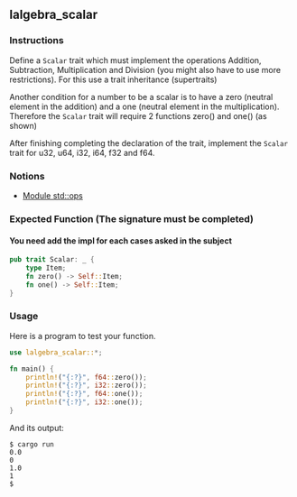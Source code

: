 ## lalgebra_scalar

### Instructions

Define a `Scalar` trait which must implement the operations Addition, Subtraction, Multiplication and Division (you might also have to use more restrictions). For this use a trait inheritance (supertraits)

Another condition for a number to be a scalar is to have a zero (neutral element in the addition) and a one (neutral element in the multiplication). Therefore the `Scalar` trait will require 2 functions zero() and one() (as shown)

After finishing completing the declaration of the trait, implement the `Scalar` trait for u32, u64, i32, i64, f32 and f64.

### Notions

- [Module std::ops](https://doc.rust-lang.org/std/ops/index.html)

### Expected Function (The signature must be completed)

#### You need add the impl for each cases asked in the subject

```rust
pub trait Scalar: _ {
	type Item;
	fn zero() -> Self::Item;
	fn one() -> Self::Item;
}
```

### Usage

Here is a program to test your function.

```rust
use lalgebra_scalar::*;

fn main() {
	println!("{:?}", f64::zero());
	println!("{:?}", i32::zero());
	println!("{:?}", f64::one());
	println!("{:?}", i32::one());
}
```

And its output:

```console
$ cargo run
0.0
0
1.0
1
$
```
